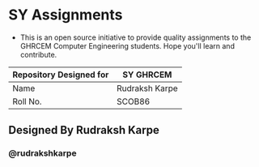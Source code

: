 
# SY Assignments 

- This is an open source initiative to provide quality assignments to the GHRCEM Computer Engineering students.
  Hope you'll learn and contribute.

| Repository Designed for | SY GHRCEM |
| --------------------| -------------- |
| Name | Rudraksh Karpe |
| Roll No. | SCOB86 |

## Designed By Rudraksh Karpe 
### @rudrakshkarpe
